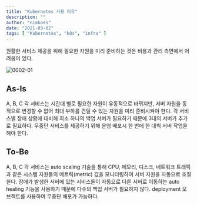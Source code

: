 ```yaml
---
title: "Kubernetes 사용 이유"
description: ""
author: "nimkoes"
date: "2021-03-02"
tags: [ "Kubernetes", "k8s", "infra" ]
---
```



원활한 서비스 제공을 위해 필요한 자원을 미리 준비하는 것은 비용과 관리 측면에서 어려움이 있다.

![0002-01](/tech-blog/resources/images/kubernetes/0002-01.png)

## As-Is

A, B, C 각 서비스는 시간대 별로 필요한 자원이 유동적으로 바뀌지만, 서버 자원을 동적으로 변경할 수 없어 최대 부하를 견딜 수 있는 자원을 미리 준비시켜야 한다.
각 서비스별 장애 상황에 대비해 최소 하나의 백업 서버가 필요하기 때문에 3대의 서버가 추가로 필요하다.
무중단 서비스를 제공하기 위해 운영 배포시 한 번에 한 대씩 서버 작업을 해야 한다.

## To-Be

A, B, C 각 서비스는 auto scaling 기술을 통해 CPU, 메모리, 디스크, 네트워크 트래픽과 같은 시스템 자원들의 메트릭(metric) 값을 모니터링하여 서버 자원을 자동으로 조절한다.
장애가 발생한 서버에 있는 서비스들이 자동으로 다른 서버로 이동하는 auto healing 기능을 사용하기 때문에 다수의 백업 서버가 필요하지 않다.
deployment 오브젝트를 사용하여 무중단 배포가 가능하다.







